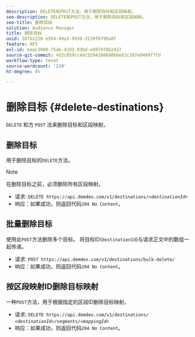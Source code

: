 ```yaml
---
description: DELETE和POST方法，用于删除目标和区段映射。
seo-description: DELETE和POST方法，用于删除目标和区段映射。
seo-title: 删除目标
solution: Audience Manager
title: 删除目标
uuid: 38fb2228-e564-49a3-9930-3139f8799a8f
feature: API
exl-id: eaac3908-75ab-42d2-93bd-e8979f8b2427
source-git-commit: 4d3c859cc4dc5294286680b0e63c287e0409f7fd
workflow-type: tm+mt
source-wordcount: '119'
ht-degree: 8%

---
```


# 删除目标 {#delete-destinations}

`DELETE` 和方 `POST` 法来删除目标和区段映射。

<!-- r_delete_destinations_all.xml -->

## 删除目标

用于删除目标的`DELETE`方法。

>[!NOTE]
>
>在删除目标之前，必须删除所有区段映射。

* 请求: `DELETE https://api.demdex.com/v1/destinations/`*`<destinationId>`*
* 响应：如果成功，则返回代码`204 No Content`。

## 批量删除目标

使用此`POST`方法删除多个目标。 将目标ID(`destinationId`)与请求正文中的数组一起传递。

* 请求: `POST https://api.demdex.com/v1/destinations/bulk-delete/`
* 响应：如果成功，则返回代码`204 No Content`。

## 按区段映射ID删除目标映射

一种`POST`方法，用于根据指定的区段ID删除目标映射。

* 请求: `DELETE https://api.demdex.com/v1/destinations/` *`<destinationId>`*`/segments/`*`<mappingId>`*
* 响应：如果成功，则返回代码`204 No Content`。
